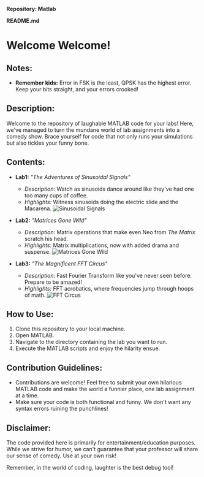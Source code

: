 **Repository: Matlab**

**README.md**

# Welcome Welcome!

## Notes:
- **Remember kids:** Error in FSK is the least, QPSK has the highest error. Keep your bits straight, and your errors crooked!

## Description:
Welcome to the repository of laughable MATLAB code for your labs! Here, we've managed to turn the mundane world of lab assignments into a comedy show. Brace yourself for code that not only runs your simulations but also tickles your funny bone.

## Contents:
- **Lab1:** _"The Adventures of Sinusoidal Signals"_
  - *Description:* Watch as sinusoids dance around like they've had one too many cups of coffee.
  - *Highlights:* Witness sinusoids doing the electric slide and the Macarena.
  ![Sinusoidal Signals](https://media.giphy.com/media/3o7bu3XilJ5BOiSGic/giphy.gif)
  
- **Lab2:** _"Matrices Gone Wild"_
  - *Description:* Matrix operations that make even Neo from *The Matrix* scratch his head.
  - *Highlights:* Matrix multiplications, now with added drama and suspense.
  ![Matrices Gone Wild](https://media.giphy.com/media/26xBLwkT3UZ9R9KjO/giphy.gif)

- **Lab3:** _"The Magnificent FFT Circus"_
  - *Description:* Fast Fourier Transform like you've never seen before. Prepare to be amazed!
  - *Highlights:* FFT acrobatics, where frequencies jump through hoops of math.
  ![FFT Circus](https://media.giphy.com/media/26gYBx8gfCfA1oGWk/giphy.gif)

## How to Use:
1. Clone this repository to your local machine.
2. Open MATLAB.
3. Navigate to the directory containing the lab you want to run.
4. Execute the MATLAB scripts and enjoy the hilarity ensue.

## Contribution Guidelines:
- Contributions are welcome! Feel free to submit your own hilarious MATLAB code and make the world a funnier place, one lab assignment at a time.
- Make sure your code is both functional and funny. We don't want any syntax errors ruining the punchlines!

## Disclaimer:
The code provided here is primarily for entertainment/education purposes. While we strive for humor, we can't guarantee that your professor will share our sense of comedy. Use at your own risk!

Remember, in the world of coding, laughter is the best debug tool!
